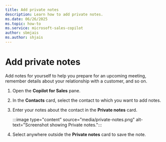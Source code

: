 ```yaml
---
title: Add private notes
description: Learn how to add private notes.
ms.date: 06/26/2025
ms.topic: how-to
ms.service: microsoft-sales-copilot
author: sbmjais
ms.author: shjais
---
```


# Add private notes

Add notes for yourself to help you prepare for an upcoming meeting, remember details about your relationship with a customer, and so on.

1. Open the **Copilot for Sales** pane.  
1. In the **Contacts** card, select the contact to which you want to add notes.  
1. Enter your notes about the contact in the **Private notes** card.

   :::image type="content" source="media/private-notes.png" alt-text="Screenshot showing Private notes.":::

1. Select anywhere outside the **Private notes** card to save the note.
